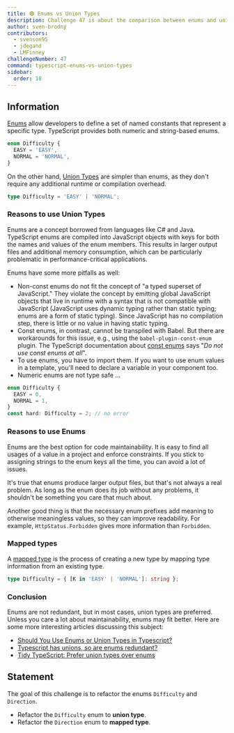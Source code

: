 ```yaml
---
title: 🟢 Enums vs Union Types
description: Challenge 47 is about the comparison between enums and union types
author: sven-brodny
contributors:
  - svenson95
  - jdegand
  - LMFinney
challengeNumber: 47
command: typescript-enums-vs-union-types
sidebar:
  order: 18
---
```


## Information

[Enums](https://www.typescriptlang.org/docs/handbook/enums.html) allow developers to define a set of named constants that represent a specific type. TypeScript provides both numeric and string-based enums.

```typescript
enum Difficulty {
  EASY = 'EASY',
  NORMAL = 'NORMAL',
}
```

On the other hand, [Union Types](https://www.typescriptlang.org/docs/handbook/2/everyday-types.html#union-types) are simpler than enums, as they don't require any additional runtime or compilation overhead.

```typescript
type Difficulty = 'EASY' | 'NORMAL';
```

### Reasons to use Union Types

Enums are a concept borrowed from languages like C# and Java. TypeScript enums are compiled into JavaScript objects with keys for both the names and values of the enum members. This results in larger output files and additional memory consumption, which can be particularly problematic in performance-critical applications.

Enums have some more pitfalls as well:

- Non-const enums do not fit the concept of "a typed superset of JavaScript." They violate the concept by emitting global JavaScript objects that live in runtime with a syntax that is not compatible with JavaScript (JavaScript uses dynamic typing rather than static typing; enums are a form of static typing). Since JavaScript has no compilation step, there is little or no value in having static typing.
- Const enums, in contrast, cannot be transpiled with Babel. But there are workarounds for this issue, e.g., using the `babel-plugin-const-enum` plugin. The TypeScript documentation about [const enums](https://www.typescriptlang.org/docs/handbook/enums.html#const-enums) says "_Do not use const enums at all_".
- To use enums, you have to import them. If you want to use enum values in a template, you'll need to declare a variable in your component too.
- Numeric enums are not type safe ...

```typescript
enum Difficulty {
  EASY = 0,
  NORMAL = 1,
}
const hard: Difficulty = 2; // no error
```

### Reasons to use Enums

Enums are the best option for code maintainability. It is easy to find all usages of a value in a project and enforce constraints. If you stick to assigning strings to the enum keys all the time, you can avoid a lot of issues.

It's true that enums produce larger output files, but that's not always a real problem. As long as the enum does its job without any problems, it shouldn't be something you care that much about.

Another good thing is that the necessary enum prefixes add meaning to otherwise meaningless values, so they can improve readability. For example, `HttpStatus.Forbidden` gives more information than `Forbidden`.

### Mapped types

A [mapped type](https://learntypescript.dev/08/l2-mapped-type) is the process of creating a new type by mapping type information from an existing type.

```typescript
type Difficulty = { [K in 'EASY' | 'NORMAL']: string };
```

### Conclusion

Enums are not redundant, but in most cases, union types are preferred. Unless you care a lot about maintainability, enums may fit better. Here are some more interesting articles discussing this subject:

- [Should You Use Enums or Union Types in Typescript?](https://www.bam.tech/article/should-you-use-enums-or-union-types-in-typescript)
- [Typescript has unions, so are enums redundant?](https://stackoverflow.com/questions/40275832/typescript-has-unions-so-are-enums-redundant)
- [Tidy TypeScript: Prefer union types over enums](https://fettblog.eu/tidy-typescript-avoid-enums/)

## Statement

The goal of this challenge is to refactor the enums `Difficulty` and `Direction`.

- Refactor the `Difficulty` enum to **union type**.
- Refactor the `Direction` enum to **mapped type**.
